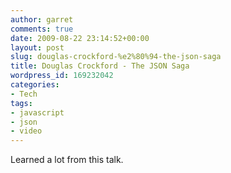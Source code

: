 ```yaml
---
author: garret
comments: true
date: 2009-08-22 23:14:52+00:00
layout: post
slug: douglas-crockford-%e2%80%94-the-json-saga
title: Douglas Crockford - The JSON Saga
wordpress_id: 169232042
categories:
- Tech
tags:
- javascript
- json
- video
---
```


Learned a lot from this talk.

